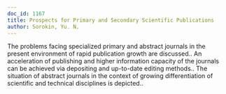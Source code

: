 ```yaml
---
doc_id: 1167
title: Prospects for Primary and Secondary Scientific Publications
author: Sorokin, Yu. N.
---
```


The problems facing specialized primary and abstract journals in the present
environment of rapid publication growth are discussed.. 
   An acceleration of publishing and higher information capacity of the 
journals can be achieved via depositing and up-to-date editing methods..
The situation of abstract journals in the context of growing differentiation of
scientific and technical disciplines is depicted..